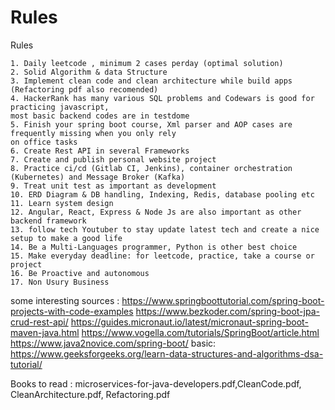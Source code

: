 # Rules
Rules


	1. Daily leetcode , minimum 2 cases perday (optimal solution)
	2. Solid Algorithm & data Structure
	3. Implement clean code and clean architecture while build apps (Refactoring pdf also recomended)
	4. HackerRank has many various SQL problems and Codewars is good for practicing javascript, 
 	most basic backend codes are in testdome
  	5. Finish your spring boot course, Xml parser and AOP cases are frequently missing when you only rely 
   	on office tasks
 	6. Create Rest API in several Frameworks  
	7. Create and publish personal website project
	8. Practice ci/cd (Gitlab CI, Jenkins), container orchestration (Kubernetes) and Message Broker (Kafka)
 	9. Treat unit test as important as development
	10. ERD Diagram & DB handling, Indexing, Redis, database pooling etc
	11. Learn system design
	12. Angular, React, Express & Node Js are also important as other backend framework
  	13. follow tech Youtuber to stay update latest tech and create a nice setup to make a good life
   	14. Be a Multi-Languages programmer, Python is other best choice
    15. Make everyday deadline: for leetcode, practice, take a course or project
    16. Be Proactive and autonomous
    17. Non Usury Business

    

some interesting sources :
https://www.springboottutorial.com/spring-boot-projects-with-code-examples
https://www.bezkoder.com/spring-boot-jpa-crud-rest-api/
https://guides.micronaut.io/latest/micronaut-spring-boot-maven-java.html
https://www.vogella.com/tutorials/SpringBoot/article.html
https://www.java2novice.com/spring-boot/
basic:
https://www.geeksforgeeks.org/learn-data-structures-and-algorithms-dsa-tutorial/


Books to read :
microservices-for-java-developers.pdf,CleanCode.pdf, CleanArchitecture.pdf, Refactoring.pdf
 









